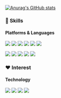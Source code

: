 [![Anurag's GitHub stats](https://github-readme-stats.vercel.app/api?username=BaeYeongJu)](https://github.com/anuraghazra/github-readme-stats)

### 💪 Skills
#### Platforms & Languages
<p>
  <img src="https://img.shields.io/badge/c%23-blueviolet?style=flat-square&logo=csharp&logoColor=white"/>
  <img src="https://img.shields.io/badge/-AR-9cf"/>
  <img src="https://img.shields.io/badge/-VR-orange"/>
  <img src="https://img.shields.io/badge/-Andorid-brightgreen?style=flat-square&logo=android&logoColor=white"/>
  <img src="https://img.shields.io/badge/-Hololens-blue"/>
  <img src="https://img.shields.io/badge/-Windows-blue?style=flat-square&logo=windows&logoColor=white"/>
</p>
<p>
  <img src="https://img.shields.io/badge/-visualstudio-%235C2D91?style=flat-square&logo=visualstudio&logoColor=white"/>
  <img src="https://img.shields.io/badge/-Unity-lightgrey?style=flat-square&logo=unity&logoColor=black"/>
  <img src="https://img.shields.io/badge/-Unreal-lightgrey?style=flat-square&logo=unrealengine&logoColor=black"/>
  <img src="https://img.shields.io/badge/-Github-inactive?style=flat-square&logo=github&logoColor=black"/>
  <img src="https://img.shields.io/badge/-TortoiseSVN-%231287B1"/>
</p>


### ❤️ Interest
#### Technology
<p>
  <img src="https://img.shields.io/badge/-TDD-%23f55f8a"/>
  <img src="https://img.shields.io/badge/-ERP-%23e2e1e3"/>
  <img src="https://img.shields.io/badge/-editor-%239ccbdb"/>
  <img src="https://img.shields.io/badge/-Module-%23bebdbf"/>
</p>
